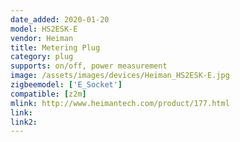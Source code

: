 ```yaml
---
date_added: 2020-01-20
model: HS2ESK-E
vendor: Heiman
title: Metering Plug
category: plug
supports: on/off, power measurement
image: /assets/images/devices/Heiman_HS2ESK-E.jpg
zigbeemodel: ['E_Socket']
compatible: [z2m]
mlink: http://www.heimantech.com/product/177.html
link: 
link2: 
---
```



